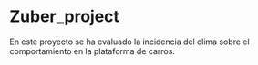 # Zuber_project
En este proyecto se ha evaluado la incidencia del clima sobre el comportamiento en la plataforma de carros. 
